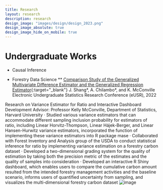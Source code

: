 ```yaml
---
title: Research
layout: research
description: research
design_image: "images/design/design_2023.png"
design_image_absolute: true
design_image_hide_on_mobile: true
---
```


# Undergraduate Works

* Causal Inference
  
* Forestry Data Science
** [Comparison Study of the Generalized Multivariate Difference Estimator and the Generalized Regression Estimator](https://www.causeweb.org/usproc/eusr/2022/virtual-posters/8){:target="_blank"}
 J. Shang*, A. Chilambo*, and K. McConville
Electronic Undergraduate Statistics Research Conference (eUSR), 2022

Research on Variance Estimator for Ratio and Interactive Dashboard Development
Advisor: Professor Kelly McConville, Department of Statistics, Harvard University
·   Studied various variance estimators that can accommodate different sampling inclusion probability for estimators of ratio, including Linear Horvitz-Thompson, Linear Hájek-Berger, and Linear Hansen-Hurwitz variance estimators, incorporated the function of implementing these variance estimators into R package mase
·   Collaborated with Forest Inventory and Analysis group of the USDA to conduct statistical inference for ratio by implementing variance estimation on a forestry carbon dataset
·   Developed a two-dimensional grading system for the quality of estimation by taking both the precision metric of the estimates and the quality of samples into consideration
·   Developed an interactive R Shiny dashboard, which enables users to compare the cumulative carbon amount resulted from the intended forestry management activities and the baseline scenario, informs users of quantified uncertainty from sampling, and visualizes the multi-dimensional forestry carbon dataset
![image](https://github.com/jshang21/jshang21.github.io/assets/137795990/dd3c3b32-d309-4301-8f89-5b88c75a3255)
